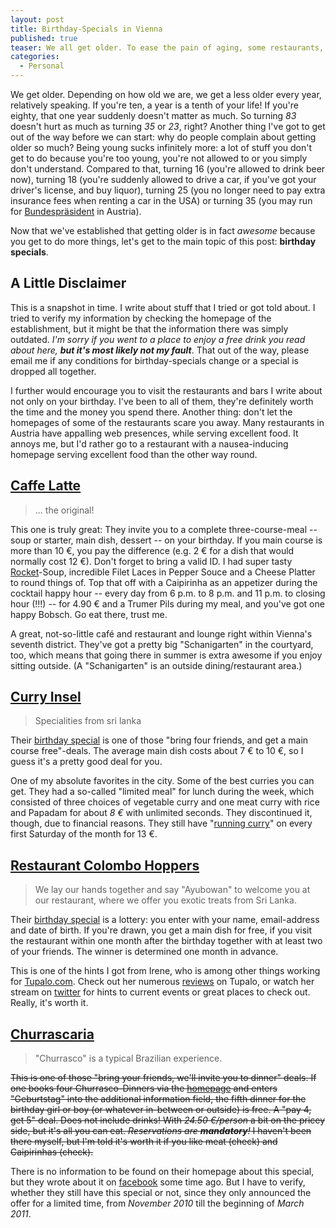 ```yaml
---
layout: post
title: Birthday-Specials in Vienna
published: true
teaser: We all get older. To ease the pain of aging, some restaurants, caf&eacute;s, pubs and bars, as well as some shops or other points of interest in and around Vienna offer birthday special. I've compiled a list of the few I tried or at least read about.
categories:
  - Personal
---
```

We get older. Depending on how old we are, we get a less older every year, relatively speaking. If you're ten, a year is a tenth of your life! If you're eighty, that one year suddenly doesn't matter as much. So turning *83* doesn't hurt as much as turning *35* or *23*, right? Another thing I've got to get out of the way before we can start: why do people complain about getting older so much? Being young sucks infinitely more: a lot of stuff you don't get to do because you're too young, you're not allowed to or you simply don't understand. Compared to that, turning 16 (you're allowed to drink beer now), turning 18 (you're suddenly allowed to drive a car, if you've got your driver's license, and buy liquor), turning 25 (you no longer need to pay extra insurance fees when renting a car in the USA) or turning 35 (you may run for [Bundespräsident][bp] in Austria).

Now that we've established that getting older is in fact *awesome* because you get to do more things, let's get to the main topic of this post: **birthday specials**.

[bp]: http://de.wikipedia.org/wiki/Bundespr%C3%A4sidentenwahlgesetz "Bundespräsidentenwahlgesetz of Austria"

## A Little Disclaimer
This is a snapshot in time. I write about stuff that I tried or got told about. I tried to verify my information by checking the homepage of the establishment, but it might be that the information there was simply outdated. *I'm sorry if you went to a place to enjoy a free drink you read about here, **but it's most likely not my fault***. That out of the way, please email me if any conditions for birthday-specials change or a special is dropped all together.

I further would encourage you to visit the restaurants and bars I write about not only on your birthday. I've been to all of them, they're definitely worth the time and the money you spend there. Another thing: don't let the homepages of some of the restaurants scare you away. Many restaurants in Austria have appalling web presences, while serving excellent food. It annoys me, but I'd rather go to a restaurant with a nausea-inducing homepage serving excellent food than the other way round.

## [Caffe Latte][latte]
> ... the original!

This one is truly great: They invite you to a complete three-course-meal -- soup or starter, main dish, dessert -- on your birthday. If you main course is more than 10 €, you pay the difference (e.g. 2 € for a dish that would normally cost 12 €). Don't forget to bring a valid ID. I had super tasty [Rocket][]-Soup, incredible Filet Laces in Pepper Souce and a Cheese Platter to round things of. Top that off with a Caipirinha as an appetizer during the cocktail happy hour -- every day from 6 p.m. to 8 p.m. and 11 p.m. to closing hour (!!!) -- for 4.90 € and a Trumer Pils during my meal, and you've got one happy Bobsch. Go eat there, trust me.

A great, not-so-little caf&eacute; and restaurant and lounge right within Vienna's seventh district. They've got a pretty big "Schanigarten" in the courtyard, too, which means that going there in summer is extra awesome if you enjoy sitting outside. (A "Schanigarten" is an outside dining/restaurant area.)

## [Curry Insel][curry]
> Specialities from sri lanka

Their [birthday special][currygeb] is one of those "bring four friends, and get a main course free"-deals. The average main dish costs about 7 € to 10 €, so I guess it's a pretty good deal for you.

One of my absolute favorites in the city. Some of the best curries you can get. They had a so-called "limited meal" for lunch during the week, which consisted of three choices of vegetable curry and one meat curry with rice and Papadam for about <em>8 €</em> with unlimited seconds. They discontinued it, though, due to financial reasons. They still have "[running curry][curryrun]" on every first Saturday of the month for 13 €.

## [Restaurant Colombo Hoppers][colom]
> We lay our hands together and say "Ayubowan" to welcome you at our restaurant, where we offer you exotic treats from Sri Lanka.

Their [birthday special][colomgeb] is a lottery: you enter with your name, email-address and date of birth. If you're drawn, you get a main dish for free, if you visit the restaurant within one month after the birthday together with at least two of your friends. The winner is determined one month in advance.

This is one of the hints I got from Irene, who is among other things working for [Tupalo.com][tupalo]. Check out her numerous [reviews][irenetup] on Tupalo, or watch her stream on [twitter][irene] for hints to current events or great places to check out. Really, it's worth it.

## [Churrascaria][churr]
> "Churrasco" is a typical Brazilian experience. 

<del>This is one of those "bring your friends, we'll invite you to dinner" deals. If one books four Churrasco-Dinners via the [homepage][churr] and enters "Geburtstag" into the additional information field, the fifth dinner for the birthday girl or boy (or whatever in-between or outside) is free. A "pay 4, get 5" deal. Does not include drinks! With *24.50 €/person* a bit on the pricey side, but it's all you can eat. *Reservations are **mandatory**!* I haven't been there myself, but I'm told it's worth it if you like meat (check) and Caipirinhas (check).</del>

There is no information to be found on their homepage about this special, but they wrote about it on [facebook][churrgeb] some time ago. But I have to verify, whether they still have this special or not, since they only announced the offer for a limited time, from *November 2010* till the beginning of *March 2011*.

[latte]:		http://www.caffelatte.at/
[curry]:		http://curryinsel.at/
[currygeb]:		http://curryinsel.at/cms/index.php/geburtstagsgutschein
[curryrun]:		http://curryinsel.at/cms/index.php/running
[colom]:		http://www.colombohoppers.com/restaurant?lang=en
[colomgeb]:		http://www.colombohoppers.com/Geburtstag?lang=en
[churr]:		http://www.churrascaria.at/?lng=en
[churrgeb]:		https://www.facebook.com/note.php?note_id=169589456386166
[irene]:		https://twitter.com/#!/IreneS001
[irenetup]:		http://tupalo.com/en/users/38885
[tupalo]:		http://tupalo.com/
[rocket]:		http://en.wikipedia.org/wiki/Rocket_(vegetable)